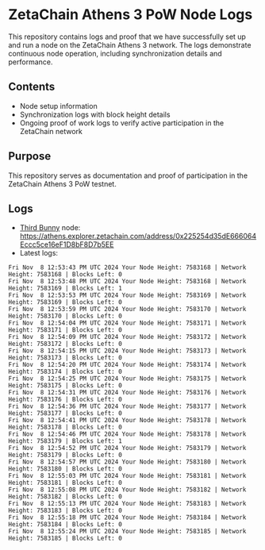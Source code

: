 # ZetaChain Athens 3 PoW Node Logs
This repository contains logs and proof that we have successfully set up and run a node on the ZetaChain Athens 3 network. The logs demonstrate continuous node operation, including synchronization details and performance.

## Contents
- Node setup information
- Synchronization logs with block height details
- Ongoing proof of work logs to verify active participation in the ZetaChain network

## Purpose
This repository serves as documentation and proof of participation in the ZetaChain Athens 3 PoW testnet.

## Logs

- [Third Bunny](https://thirdbunny.xyz/) node: https://athens.explorer.zetachain.com/address/0x225254d35dE666064Eccc5ce16eF1D8bF8D7b5EE
- Latest logs:
```
Fri Nov  8 12:53:43 PM UTC 2024 Your Node Height: 7583168 | Network Height: 7583168 | Blocks Left: 0
Fri Nov  8 12:53:48 PM UTC 2024 Your Node Height: 7583168 | Network Height: 7583169 | Blocks Left: 1
Fri Nov  8 12:53:53 PM UTC 2024 Your Node Height: 7583169 | Network Height: 7583169 | Blocks Left: 0
Fri Nov  8 12:53:59 PM UTC 2024 Your Node Height: 7583170 | Network Height: 7583170 | Blocks Left: 0
Fri Nov  8 12:54:04 PM UTC 2024 Your Node Height: 7583171 | Network Height: 7583171 | Blocks Left: 0
Fri Nov  8 12:54:09 PM UTC 2024 Your Node Height: 7583172 | Network Height: 7583172 | Blocks Left: 0
Fri Nov  8 12:54:15 PM UTC 2024 Your Node Height: 7583173 | Network Height: 7583173 | Blocks Left: 0
Fri Nov  8 12:54:20 PM UTC 2024 Your Node Height: 7583174 | Network Height: 7583174 | Blocks Left: 0
Fri Nov  8 12:54:25 PM UTC 2024 Your Node Height: 7583175 | Network Height: 7583175 | Blocks Left: 0
Fri Nov  8 12:54:31 PM UTC 2024 Your Node Height: 7583176 | Network Height: 7583176 | Blocks Left: 0
Fri Nov  8 12:54:36 PM UTC 2024 Your Node Height: 7583177 | Network Height: 7583177 | Blocks Left: 0
Fri Nov  8 12:54:41 PM UTC 2024 Your Node Height: 7583178 | Network Height: 7583178 | Blocks Left: 0
Fri Nov  8 12:54:46 PM UTC 2024 Your Node Height: 7583178 | Network Height: 7583179 | Blocks Left: 1
Fri Nov  8 12:54:52 PM UTC 2024 Your Node Height: 7583179 | Network Height: 7583179 | Blocks Left: 0
Fri Nov  8 12:54:57 PM UTC 2024 Your Node Height: 7583180 | Network Height: 7583180 | Blocks Left: 0
Fri Nov  8 12:55:03 PM UTC 2024 Your Node Height: 7583181 | Network Height: 7583181 | Blocks Left: 0
Fri Nov  8 12:55:08 PM UTC 2024 Your Node Height: 7583182 | Network Height: 7583182 | Blocks Left: 0
Fri Nov  8 12:55:13 PM UTC 2024 Your Node Height: 7583183 | Network Height: 7583183 | Blocks Left: 0
Fri Nov  8 12:55:18 PM UTC 2024 Your Node Height: 7583184 | Network Height: 7583184 | Blocks Left: 0
Fri Nov  8 12:55:24 PM UTC 2024 Your Node Height: 7583185 | Network Height: 7583185 | Blocks Left: 0
```
